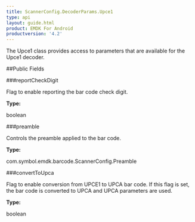 ```yaml
---
title: ScannerConfig.DecoderParams.Upce1
type: api
layout: guide.html
product: EMDK For Android
productversion: '4.2'
---
```



The Upce1 class provides access to parameters that are available for
 the Upce1 decoder.

##Public Fields

###reportCheckDigit

Flag to enable reporting the bar code check digit.

**Type:**

boolean

###preamble

Controls the preamble applied to the bar code.

**Type:**

com.symbol.emdk.barcode.ScannerConfig.Preamble

###convertToUpca

Flag to enable conversion from UPCE1 to UPCA bar code. If this
 flag is set, the bar code is converted to UPCA and UPCA
 parameters are used.

**Type:**

boolean

